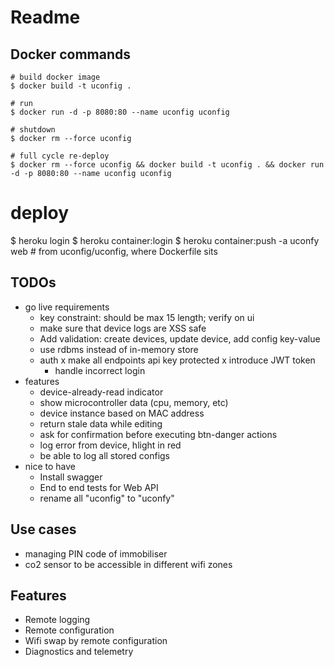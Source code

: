 # Readme

## Docker commands

```
# build docker image
$ docker build -t uconfig .

# run
$ docker run -d -p 8080:80 --name uconfig uconfig

# shutdown
$ docker rm --force uconfig

# full cycle re-deploy
$ docker rm --force uconfig && docker build -t uconfig . && docker run -d -p 8080:80 --name uconfig uconfig
```

# deploy

$ heroku login
$ heroku container:login
$ heroku container:push -a uconfy web # from uconfig/uconfig, where Dockerfile sits

## TODOs

- go live requirements
  - key constraint: should be max 15 length; verify on ui
  - make sure that device logs are XSS safe
  - Add validation: create devices, update device, add config key-value
  - use rdbms instead of in-memory store
  - auth
    x make all endpoints api key protected
    x introduce JWT token
    - handle incorrect login
- features
  - device-already-read indicator
  - show microcontroller data (cpu, memory, etc)
  - device instance based on MAC address
  - return stale data while editing
  - ask for confirmation before executing btn-danger actions
  - log error from device, hlight in red
  - be able to log all stored configs
- nice to have
  - Install swagger
  - End to end tests for Web API
  - rename all "uconfig" to "uconfy"

## Use cases

- managing PIN code of immobiliser
- co2 sensor to be accessible in different wifi zones

## Features

- Remote logging
- Remote configuration
- Wifi swap by remote configuration
- Diagnostics and telemetry